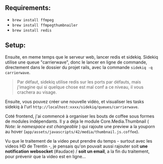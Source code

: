Requirements:
---------------

- `brew install ffmpeg`
- `brew install ffmpegthumbnailer`
- `brew install redis`

Setup:
---------------

Ensuite, en meme temps que le serveur web, lancer redis et sidekiq.
Sidekiq utilise une queue "carrierwave", donc le lancer en ligne de commande, directement dans le dossier du projet rails, avec la commande `sidekiq -q carrierwave`.

> Par défaut, sidekiq utilise redis sur les ports par défauts, mais j'imagine qui si quelque chose est mal conf a ce niveau, il vous crachera au visage.

Ensuite, vous pouvez créer une nouvelle vidéo, et visualiser les tasks sidekiq à l'url  `http://localhost:xxxx/sidekiq/queues/carrierwave`.

Coté frontend, j'ai commencé à organiser les bouts de coffee sous formes de modules indépendants. Il y a déja le module Core.Media.Thumbnail ( *Note: le namespace est changeable* ) qui rajoute une preview a la youporn au hover (`app/assets/javascripts/42/media/thumbnail.js.coffee`).

Vu que le traitement de la video peut prendre du temps - surtout avec les videos HD de Trentin -, je pensais qu'on pouvait aussi rajouter soit **une notification websocket** (#audace) / **soit un email**, a la fin du traitement, pour prévenir que la video est en ligne...

